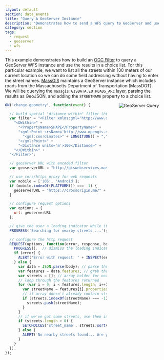 ```yaml
---
layout: default
section: data_events
title: "Query A GeoServer Instance"
description: "Demonstrates how to send a WFS query to GeoServer and use the results in a choice list."
category: section
tags:
  - request
  - geoserver
  - wfs
---
```


This example demonstrates how to build an [OGC Filter](http://docs.geoserver.org/latest/en/user/filter/filter_reference.html#filter-fe-reference) to query a GeoServer WFS instance and use the results in a choice list. For this particular example, we want to list all the streets within 100 meters of our current location so we can do some field addressing without having to enter the street names. [MassGIS](https://wiki.state.ma.us/confluence/display/massgis/Home) maintains a GeoServer instance which includes roads from the Massachusetts Department of Transportation (MassDOT). We will be querying the `massgis:GISDATA.EOTROADS_ARC` layer, parsing the results as GeoJSON, and adding the `STREETNAME` property to a choice list.

<img src="../media/geoserver-query.gif" alt="GeoServer Query" style="float: right; margin-left: 40px;" />

```js
ON('change-geometry', function(event) {

  // build spatial "distance within" filter (http://docs.geoserver.org/latest/en/user/filter/filter_reference.html#filter-fe-reference)
  var filter = "<Filter xmlns:gml='http://www.opengis.net/gml'>" +
    "<DWithin>" +
      "<PropertyName>SHAPE</PropertyName>" +
      "<gml:Point srsName='http://www.opengis.net/gml/srs/epsg.xml#4326'>" +
        "<gml:coordinates>" + LONGITUDE() + "," + LATITUDE() + "</gml:coordinates>" +
      "</gml:Point>" +
      "<Distance units='m'>100</Distance>" +
    "</DWithin>" +
  "</Filter>";

  // geoserver URL with encoded filter
  var geoserverURL = "http://giswebservices.massgis.state.ma.us/geoserver/wfs?request=getfeature&version=1.0.0&service=wfs&typename=massgis:GISDATA.EOTROADS_ARC&propertyname=STREETNAME&outputformat=json&filter=" + encodeURIComponent(filter);

  // use cors/https proxy for web requests
  var mobile = ['iOS', 'Android'];
  if (mobile.indexOf(PLATFORM()) === -1) {
    geoserverURL = "https://crossorigin.me/" + geoserverURL;
  }

  // configure request options
  var options = {
    url: geoserverURL
  };

  // give the user a loading indicator while it's fetching the data from GeoServer
  PROGRESS('Searching for nearby streets ...');

  // configure the http request
  REQUEST(options, function(error, response, body) {
    PROGRESS();  // dismiss the loading indicator
    if (error) {
      ALERT('Error with request: ' + INSPECT(error));
    } else {
      var data = JSON.parse(body); // parse the JSON response
      var features = data.features; // grab the GeoJSON features
      var streets = []; // array holder for nearby streets
      // loop through the features returned
      for (var i = 0; i < features.length; i++) {
        var streetName = features[i].properties.STREETNAME;
        // if array doesn't already contain streetname, add it
        if (streets.indexOf(streetName) === -1) {
          streets.push(streetName);
        }
      }
      // if we've got some streets, use them in the choice list (sorted alphabetically)
      if (streets.length > 0) {
        SETCHOICES('street_name', streets.sort());
      } else {
        ALERT('No nearby streets found... Are you sure you are in Massachusetts?');
      }
    }
  });
});
```
